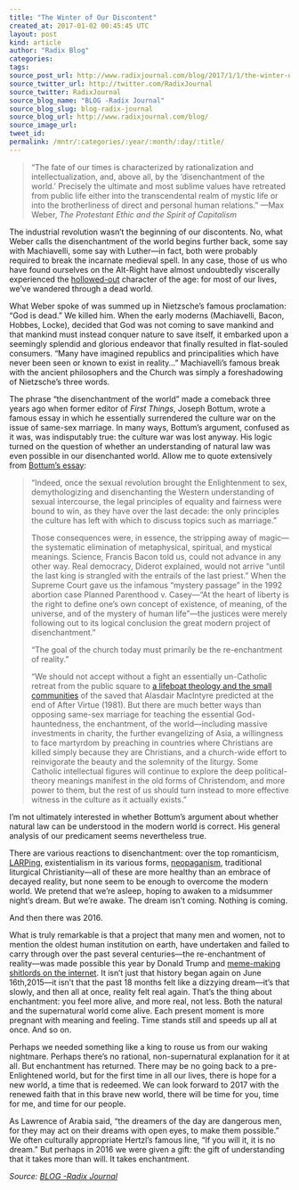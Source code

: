 ```yaml
---
title: "The Winter of Our Discontent"
created_at: 2017-01-02 00:45:45 UTC
layout: post
kind: article
author: "Radix Blog"
categories: 
tags: 
source_post_url: http://www.radixjournal.com/blog/2017/1/1/the-winter-of-our-discontent
source_twitter_url: http://twitter.com/RadixJournal
source_twitter: RadixJournal
source_blog_name: "BLOG -Radix Journal"
source_blog_slug: blog-radix-journal
source_blog_url: http://www.radixjournal.com/blog/
source_image_url: 
tweet_id:
permalink: /mntr/:categories/:year/:month/:day/:title/
---
```

<blockquote>
<p>“The fate of our times is characterized by rationalization and intellectualization, and, above all, by the ‘disenchantment of the world.’ Precisely the ultimate and most sublime values have retreated from public life either into the transcendental realm of mystic life or into the brotherliness of direct and personal human relations.” —Max Weber, <em>The Protestant Ethic and the Spirit of Capitalism</em></p>
</blockquote>
<p>The industrial revolution wasn’t the beginning of our discontents. No, what Weber calls the disenchantment of the world begins further back, some say with Machiavelli, some say with Luther—in fact, both were probably required to break the incarnate medieval spell. In any case, those of us who have found ourselves on the Alt-Right have almost undoubtedly viscerally experienced the <a href="https://allpoetry.com/The-Hollow-Men">hollowed-out</a> character of the age: for most of our lives, we’ve wandered through a dead world.</p>
<p>What Weber spoke of was summed up in Nietzsche’s famous proclamation: “God is dead.” We killed him. When the early moderns (Machiavelli, Bacon, Hobbes, Locke), decided that God was not coming to save mankind and that mankind must instead conquer nature to save itself, it embarked upon a seemingly splendid and glorious endeavor that finally resulted in flat-souled consumers. “Many have imagined republics and principalities which have never been seen or known to exist in reality…” Machiavelli’s famous break with the ancient philosophers and the Church was simply a foreshadowing of Nietzsche’s three words.</p>
<p>The phrase “the disenchantment of the world” made a comeback three years ago when former editor of <em>First Things</em>, Joseph Bottum, wrote a famous essay in which he essentially surrendered the culture war on the issue of same-sex marriage. In many ways, Bottum’s argument, confused as it was, was indisputably true: the culture war was lost anyway. His logic turned on the question of whether an understanding of natural law was even possible in our disenchanted world. Allow me to quote extensively from <a href="https://www.commonwealmagazine.org/things-we-share">Bottum’s essay</a>:</p>
<blockquote>
<p>“Indeed, once the sexual revolution brought the Enlightenment to sex, demythologizing and disenchanting the Western understanding of sexual intercourse, the legal principles of equality and fairness were bound to win, as they have over the last decade: the only principles the culture has left with which to discuss topics such as marriage.”</p>
<p>Those consequences were, in essence, the stripping away of magic—the systematic elimination of metaphysical, spiritual, and mystical meanings. Science, Francis Bacon told us, could not advance in any other way. Real democracy, Diderot explained, would not arrive “until the last king is strangled with the entrails of the last priest.” When the Supreme Court gave us the infamous “mystery passage” in the 1992 abortion case Planned Parenthood v. Casey—“At the heart of liberty is the right to define one’s own concept of existence, of meaning, of the universe, and of the mystery of human life”—the justices were merely following out to its logical conclusion the great modern project of disenchantment.”</p>
<p>“The goal of the church today must primarily be the re-enchantment of reality.”</p>
<p>“We should not accept without a fight an essentially un-Catholic retreat from the public square to <a href="http://www.theamericanconservative.com/dreher/benedict-option-faq/">a lifeboat theology and the small communities</a> of the saved that Alasdair MacIntyre predicted at the end of After Virtue (1981). But there are much better ways than opposing same-sex marriage for teaching the essential God-hauntedness, the enchantment, of the world—including massive investments in charity, the further evangelizing of Asia, a willingness to face martyrdom by preaching in countries where Christians are killed simply because they are Christians, and a church-wide effort to reinvigorate the beauty and the solemnity of the liturgy. Some Catholic intellectual figures will continue to explore the deep political-theory meanings manifest in the old forms of Christendom, and more power to them, but the rest of us should turn instead to more effective witness in the culture as it actually exists.”</p>
</blockquote>
<p>I’m not ultimately interested in whether Bottum’s argument about whether natural law can be understood in the modern world is correct. His general analysis of our predicament seems nevertheless true.</p>
<p>There are various reactions to disenchantment: over the top romanticism, <a href="http://www.radixjournal.com/journal/2016/4/11/on-larping">LARPing</a>, existentialism in its various forms, <a href="http://www.jack-donovan.com/axis/2014/06/a-time-for-wolves/">neopaganism</a>, traditional liturgical Christianity—all of these are more healthy than an embrace of decayed reality, but none seem to be enough to overcome the modern world. We pretend that we’re asleep, hoping to awaken to a midsummer night’s dream. But we’re awake. The dream isn’t coming. Nothing is coming.</p>
<p>And then there was 2016.</p>
<p>What is truly remarkable is that a project that many men and women, not to mention the oldest human institution on earth, have undertaken and failed to carry through over the past several centuries—the re-enchantment of reality—was made possible this year by Donald Trump and <a href="http://www.counter-currents.com/2016/09/memeing-the-god-emperor/">meme-making shitlords on the internet</a>. It isn’t just that history began again on June 16th,2015—it isn’t that the past 18 months felt like a dizzying dream—it’s that slowly, and then all at once, reality felt real again. That’s the thing about enchantment: you feel more alive, and more real, not less. Both the natural and the supernatural world come alive. Each present moment is more pregnant with meaning and feeling. Time stands still and speeds up all at once. And so on.</p>
<p>Perhaps we needed something like a king to rouse us from our waking nightmare. Perhaps there’s no rational, non-supernatural explanation for it at all. But enchantment has returned. There may be no going back to a pre-Enlightened world, but for the first time in all our lives, there is hope for a new world, a time that is redeemed. We can look forward to 2017 with the renewed faith that in this brave new world, there will be time for you, time for me, and time for our people.</p>
<p>As Lawrence of Arabia said, “the dreamers of the day are dangerous men, for they may act on their dreams with open eyes, to make them possible.” We often culturally appropriate Hertzl’s famous line, “If you will it, it is no dream.” But perhaps in 2016 we were given a gift: the gift of understanding that it takes more than will. It takes enchantment.</p><div class="">
    <i>Source: <a href="http://www.radixjournal.com/blog/">BLOG -Radix Journal</a></i>
</div>
